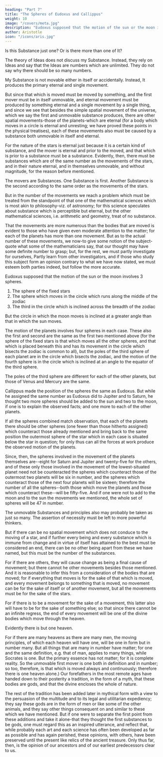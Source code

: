 ```yaml
---
heading: "Part 7"
title: "The Spheres of Eudoxus and Callippus"
weight: 10
image: "/covers/meta.jpg"
description: "Eudoxus supposed that the motion of the sun or the moon involves 3 spheres"
author: Aristotle
icon: "/icons/aris.jpg"
---
```




Is this Substance just one? Or is there more than one of It? 

The theory of Ideas does not discuss my Substance. Instead, they rely on Ideas and say that the Ideas are numbers which are unlimited. They do not say why there should be <!--  now as limited by the number 10; but as for the reason why there should be just --> so many numbers<!-- , nothing is said with any demonstrative exactness -->. 

<!-- We however must discuss the subject, starting from the presuppositions and distinctions we have mentioned. The first principle or primary being is  -->

My Substance is not movable either in itself or accidentally. Instead, It produces the primary eternal and single movement. 

But since that which is moved must be moved by something, and the first mover must be in itself unmovable, and eternal movement must be produced by something eternal and a single movement by a single thing, and since we see that besides the simple spatial movement of the universe, which we say the first and unmovable substance produces, there are other spatial movements-those of the planets-which are eternal (for a body which moves in a circle is eternal and unresting; we have proved these points in the physical treatises), each of these movements also must be caused by a substance both unmovable in itself and eternal. 

For the nature of the stars is eternal just because it is a certain kind of substance, and the mover is eternal and prior to the moved, and that which is prior to a substance must be a substance. Evidently, then, there must be substances which are of the same number as the movements of the stars, and in their nature eternal, and in themselves unmovable, and without magnitude, for the reason before mentioned. 

The movers are Substances. One Substance is first. Another Substance is the second according to the same order as the movements of the stars. 

But in the number of the movements we reach a problem which must be treated from the standpoint of that one of the mathematical sciences which is most akin to philosophy-viz. of astronomy; for this science speculates about substance which is perceptible but eternal, but the other mathematical sciences, i.e. arithmetic and geometry, treat of no substance. 

That the movements are more numerous than the bodies that are moved is evident to those who have given even moderate attention to the matter; for each of the planets has more than one movement. But as to the actual number of these movements, we now-to give some notion of the subject-quote what some of the mathematicians say, that our thought may have some definite number to grasp; but, for the rest, we must partly investigate for ourselves, Partly learn from other investigators, and if those who study this subject form an opinion contrary to what we have now stated, we must esteem both parties indeed, but follow the more accurate.

Eudoxus supposed that the motion of the sun or the moon involves 3 spheres. 

1. The sphere of the fixed stars
2. The sphere which moves in the circle which runs along the middle of the zodiac
3. The third in the circle which is inclined across the breadth of the zodiac

But the circle in which the moon moves is inclined at a greater angle than that in which the sun moves. 

The motion of the planets involves four spheres in each case. These also the first and second are the same as the first two mentioned above (for the sphere of the fixed stars is that which moves all the other spheres, and that which is placed beneath this and has its movement in the circle which bisects the zodiac is common to all), but the poles of the third sphere of each planet are in the circle which bisects the zodiac, and the motion of the fourth sphere is in the circle which is inclined at an angle to the equator of the third sphere. 

The poles of the third sphere are different for each of the other planets, but those of Venus and Mercury are the same.

Callippus made the position of the spheres the same as Eudoxus. But while he assigned the same number as Eudoxus did to Jupiter and to Saturn, he thought two more spheres should be added to the sun and two to the moon, if one is to explain the observed facts; and one more to each of the other planets.

If all the spheres combined match observation, that each of the planets there should be other spheres (one fewer than those hitherto assigned) which counteract those already mentioned and bring back to the same position the outermost sphere of the star which in each case is situated below the star in question; for only thus can all the forces at work produce the observed motion of the planets. 

Since, then, the spheres involved in the movement of the planets themselves are--eight for Saturn and Jupiter and twenty-five for the others, and of these only those involved in the movement of the lowest-situated planet need not be counteracted the spheres which counteract those of the outermost two planets will be six in number, and the spheres which counteract those of the next four planets will be sixteen; therefore the number of all the spheres--both those which move the planets and those which counteract these--will be fifty-five. And if one were not to add to the moon and to the sun the movements we mentioned, the whole set of spheres will be 47 in number.

The unmovable Substances and principles also may probably be taken as just so many. The assertion of necessity must be left to more powerful thinkers. 

But if there can be no spatial movement which does not conduce to the moving of a star, and if further every being and every substance which is immune from change and in virtue of itself has attained to the best must be considered an end, there can be no other being apart from these we have named, but this must be the number of the substances. 

For if there are others, they will cause change as being a final cause of movement; but there cannot he other movements besides those mentioned. And it is reasonable to infer this from a consideration of the bodies that are moved; for if everything that moves is for the sake of that which is moved, and every movement belongs to something that is moved, no movement can be for the sake of itself or of another movement, but all the movements must be for the sake of the stars. 

For if there is to be a movement for the sake of a movement, this latter also will have to be for the sake of something else; so that since there cannot be an infinite regress, the end of every movement will be one of the divine bodies which move through the heaven.

Evidently there is but one heaven. 

For if there are many heavens as there are many men, the moving principles, of which each heaven will have one, will be one in form but in number many. But all things that are many in number have matter; for one and the same definition, e.g. that of man, applies to many things, while Socrates is one. But the primary essence has not matter; for it is complete reality. So the unmovable first mover is one both in definition and in number; so too, therefore, is that which is moved always and continuously; therefore there is one heaven alone.) Our forefathers in the most remote ages have handed down to their posterity a tradition, in the form of a myth, that these bodies are gods, and that the divine encloses the whole of nature. 

The rest of the tradition has been added later in mythical form with a view to the persuasion of the multitude and to its legal and utilitarian expediency; they say these gods are in the form of men or like some of the other animals, and they say other things consequent on and similar to these which we have mentioned. But if one were to separate the first point from these additions and take it alone-that they thought the first substances to be gods, one must regard this as an inspired utterance, and reflect that, while probably each art and each science has often been developed as far as possible and has again perished, these opinions, with others, have been preserved until the present like relics of the ancient treasure. Only thus far, then, is the opinion of our ancestors and of our earliest predecessors clear to us.


